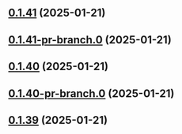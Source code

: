 ## [0.1.41](https://github.com/latha-414/AWS-CICD-web-app/compare/v0.1.41-pr-branch.0...v0.1.41) (2025-01-21)



## [0.1.41-pr-branch.0](https://github.com/latha-414/AWS-CICD-web-app/compare/v0.1.40...v0.1.41-pr-branch.0) (2025-01-21)



## [0.1.40](https://github.com/latha-414/AWS-CICD-web-app/compare/v0.1.40-pr-branch.0...v0.1.40) (2025-01-21)



## [0.1.40-pr-branch.0](https://github.com/latha-414/AWS-CICD-web-app/compare/v0.1.39...v0.1.40-pr-branch.0) (2025-01-21)



## [0.1.39](https://github.com/latha-414/AWS-CICD-web-app/compare/v0.1.39-pr-branch.0...v0.1.39) (2025-01-21)



